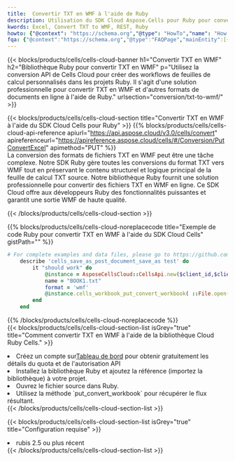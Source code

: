 ```yaml
---
title:  Convertir TXT en WMF à l'aide de Ruby
description: Utilisation du SDK Cloud Aspose.Cells pour Ruby pour convertir un fichier au format TXT en fichier au format WMF.
kwords: Excel, Convert TXT to WMF, REST, Ruby
howto: {"@context": "https://schema.org","@type": "HowTo","name": "How to convert TXT to WMF using the Cells Cloud Ruby library.","description": "How to convert TXT to WMF using the Cells Cloud Ruby library.","image": {"@type": "ImageObject"},"url": "/ruby/conversion/txt-to-wmf/","step": [{ "@type": "HowToStep","name": "How to convert TXT to WMF using the Cells Cloud Ruby library. step 1", "image": {"@type": "ImageObject",},"url": "/ruby/conversion/txt-to-wmf/","text": "Register an account at <a href='https://dashboard.aspose.cloud/'>Dashboard</a> to get free API quota & authorization details",},{ "@type": "HowToStep","name": "How to convert TXT to WMF using the Cells Cloud Ruby library. step 1", "image": {"@type": "ImageObject",},"url": "/ruby/conversion/txt-to-wmf/","text": "Install Ruby library and add the reference (import the library) to your project.",},{ "@type": "HowToStep","name": "How to convert TXT to WMF using the Cells Cloud Ruby library. step 1", "image": {"@type": "ImageObject",},"url": "/ruby/conversion/txt-to-wmf/","text": "Open the source file in Ruby.",},{ "@type": "HowToStep","name": "How to convert TXT to WMF using the Cells Cloud Ruby library. step 1", "image": {"@type": "ImageObject",},"url": "/ruby/conversion/txt-to-wmf/","text": "Use the `put_convert_workbook` method to retrieve the resulting stream.",}, ],"supply": {"@type": "HowToSupply","name": "document"},"tool": [{"@type": "HowToTool","name": "RubyMine, Visual Studio Code, Aptana Studio, NetBeans"},{"@type": "HowToTool","name": "Aspose Cells"}],"totalTime": "PT6M"}
fqa: {"@context":"https://schema.org","@type":"FAQPage","mainEntity":[{"@type":"Question","name":"Why convert file formats in C# using REST API?","acceptedAnswer":{"@type":"Answer","text":"Documents are encoded in many ways, and some files may be incompatible with the software you use. To open and read such files, just convert them to appropriate file formats.<br/><ol><li>Install .NET SDK and add the reference (import the library) to your project.</li><li>Open the source file in C# using REST API.</li><li>Call the PutConvertWorkbookRequest() method, passing an output filename with required extension.</li><li>Get the result of conversion as a separate file.</li></ol>"}},{"@type":"Question","name":"What file formats can I convert with your C# library?","acceptedAnswer":{"@type":"Answer","text":"We support a variety of file formats for conversion using .NET library, including XLSX, Excel, xls , PDF, CSV, HTML, Markdown, XML, PNG, JPG, TIFF, Json, TXT and many more."}},{"@type":"Question","name":"What is the maximum allowed file size for conversion using this .NET library?","acceptedAnswer":{"@type":"Answer","text":"There are no file size limits for format conversions using .NET library."}}]}
---
```

{{< blocks/products/cells/cells-cloud-banner h1="Convertir TXT en WMF" h2="Bibliothèque Ruby pour convertir TXT en WMF" p="Utilisez la conversion API de Cells Cloud pour créer des workflows de feuilles de calcul personnalisés dans les projets Ruby. Il s\'agit d\'une solution professionnelle pour convertir TXT en WMF et d\'autres formats de documents en ligne à l\'aide de Ruby." urlsection="conversion/txt-to-wmf/" >}}

{{< blocks/products/cells/cells-cloud-section title="Convertir TXT en WMF à l\'aide du SDK Cloud Cells pour Ruby" >}}
{{% blocks/products/cells/cells-cloud-api-reference apiurl="https://api.aspose.cloud/v3.0/cells/convert" apireferenceurl="https://apireference.aspose.cloud/cells/#/Conversion/PutConvertExcel" apimethod="PUT" %}}
<br/>
La conversion des formats de fichiers TXT en WMF peut être une tâche complexe. Notre SDK Ruby gère toutes les conversions du format TXT vers WMF tout en préservant le contenu structurel et logique principal de la feuille de calcul TXT source. Notre bibliothèque Ruby fournit une solution professionnelle pour convertir des fichiers TXT en WMF en ligne. Ce SDK Cloud offre aux développeurs Ruby des fonctionnalités puissantes et garantit une sortie WMF de haute qualité.

{{< /blocks/products/cells/cells-cloud-section >}}

{{% blocks/products/cells/cells-cloud-noreplacecode title="Exemple de code Ruby pour convertir TXT en WMF à l\'aide du SDK Cloud Cells" gistPath="" %}}
 
```ruby
# For complete examples and data files, please go to https://github.com/aspose-cells-cloud/aspose-cells-cloud-ruby/
    describe 'cells_save_as_post_document_save_as test' do
        it "should work" do
            @instance = AsposeCellsCloud::CellsApi.new($client_id,$client_secret,"v3.0","https://api.aspose.cloud/")
            name = "BOOK1.txt"
            format = 'wmf'
            @instance.cells_workbook_put_convert_workbook( ::File.open(File.expand_path("data/"+name),"r")  {|io| io.read(io.size) },{:format=>format})     
        end
    end
```
 
{{% /blocks/products/cells/cells-cloud-noreplacecode %}}
<br/>
{{< blocks/products/cells/cells-cloud-section-list isGrey="true" title="Comment convertir TXT en WMF à l\'aide de la bibliothèque Cloud Ruby Cells." >}}
<li> Créez un compte sur<a href="https://dashboard.aspose.cloud/">Tableau de bord</a> pour obtenir gratuitement les détails du quota et de l'autorisation API</li>
<li>Installez la bibliothèque Ruby et ajoutez la référence (importez la bibliothèque) à votre projet.</li>
<li>Ouvrez le fichier source dans Ruby.</li>
<li>Utilisez la méthode `put_convert_workbook` pour récupérer le flux résultant.</li>
{{< /blocks/products/cells/cells-cloud-section-list >}}

{{< blocks/products/cells/cells-cloud-section-list isGrey="true" title="Configuration requise" >}}
<li>rubis 2.5 ou plus récent</li>
{{< /blocks/products/cells/cells-cloud-section-list >}}

